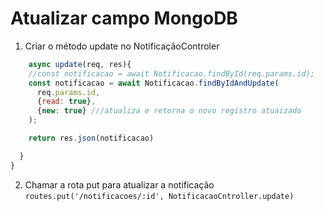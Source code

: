 # Atualizar campo MongoDB

1. Criar o método update no NotificaçãoControler

```javaScript
    async update(req, res){
    //const notificacao = await Notificacao.findById(req.params.id);
    const notificacao = await Notificacao.findByIdAndUpdate(
      req.params.id,
      {read: true},
      {new: true} ///atualiza e retorna o novo registro atuaizado
    );

    return res.json(notificacao)

  }
}
```

2. Chamar a rota put para atualizar a notificação
   `routes.put('/notificacoes/:id', NotificacaoCntroller.update)`
